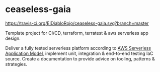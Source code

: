 # ceaseless-gaia

https://travis-ci.org/ElDiabloRojo/ceaseless-gaia.svg?branch=master

Template project for CI/CD, terraform, terratest & aws serverless app design.

Deliver a fully tested serverless platform according to [AWS Serverless Application Model](https://aws.amazon.com/serverless/sam/), implement unit, 
integration & end-to-end testing IaC source. 
Create a documentation to provide advice on tooling, patterns & strategies.

